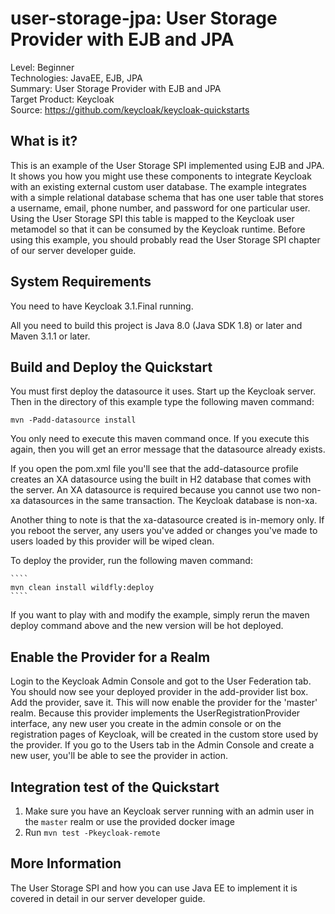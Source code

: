 user-storage-jpa: User Storage Provider with EJB and JPA
========================================================

Level: Beginner  
Technologies: JavaEE, EJB, JPA  
Summary: User Storage Provider with EJB and JPA  
Target Product: Keycloak  
Source: <https://github.com/keycloak/keycloak-quickstarts>  


What is it?
-----------

This is an example of the User Storage SPI implemented using EJB and JPA.  It shows you how you might use these components
to integrate Keycloak with an existing external custom user database.  The example integrates with a simple relational
database schema that has one user table that stores a username, email, phone number, and password for one particular user.
Using the User Storage SPI this table is mapped to the Keycloak user metamodel so that it can be consumed by the Keycloak
runtime. Before using this example, you should probably read the User Storage SPI chapter of our server developer guide.


System Requirements
-------------------

You need to have Keycloak 3.1.Final running.

All you need to build this project is Java 8.0 (Java SDK 1.8) or later and Maven 3.1.1 or later.


Build and Deploy the Quickstart
-------------------------------

You must first deploy the datasource it uses.
Start up the Keycloak server.  Then in the directory of this example type the following maven command:

   ````
   mvn -Padd-datasource install
   ````

You only need to execute this maven command once.  If you execute this again, then you will get an error message that the datasource
already exists.

If you open the pom.xml file you'll see that the add-datasource profile creates an XA datasource using the built
in H2 database that comes with the server.  An XA datasource is required because you cannot use two non-xa datasources
in the same transaction.  The Keycloak database is non-xa.

Another thing to note is that the xa-datasource created is in-memory only.  If you reboot the server, any users you've
added or changes you've made to users loaded by this provider will be wiped clean.

To deploy the provider, run the following maven command:

    ````
    mvn clean install wildfly:deploy
    ````

If you want to play with and modify the example, simply rerun the maven deploy command above and the new version will be hot deployed.

Enable the Provider for a Realm
-------------------------------
Login to the Keycloak Admin Console and got to the User Federation tab.   You should now see your deployed provider in the add-provider list box.
Add the provider, save it.  This will now enable the provider for the 'master' realm.  Because this provider implements the UserRegistrationProvider interface, any new user you create in the
admin console or on the registration pages of Keycloak, will be created in the custom store used by the provider.  If you go
to the Users tab in the Admin Console and create a new user, you'll be able to see the provider in action.

Integration test of the Quickstart
----------------------------------

1. Make sure you have an Keycloak server running with an admin user in the `master` realm or use the provided docker image
2. Run `mvn test -Pkeycloak-remote`

More Information
----------------
The User Storage SPI and how you can use Java EE to implement it is covered in detail in our server developer guide.


